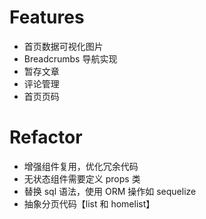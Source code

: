 # Features

- 首页数据可视化图片
- Breadcrumbs 导航实现
- 暂存文章
- 评论管理
- 首页页码

# Refactor

- 增强组件复用，优化冗余代码
- 无状态组件需要定义 props 类
- 替换 sql 语法，使用 ORM 操作如 sequelize
- 抽象分页代码【list 和 homelist】
